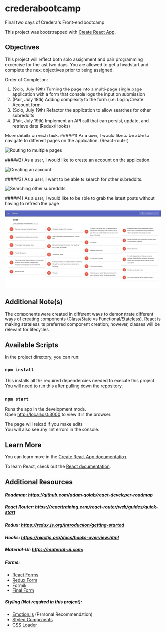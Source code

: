 # crederabootcamp
Final two days of Credera's Front-end bootcamp

This project was bootstrapped with [Create React App](https://github.com/facebook/create-react-app).

## Objectives
This project will reflect both solo assignment and pair programming excercise for the last two days. You are allowed to get a headstart and complete the next objectives prior to being assigned.

Order of Completion:
1) (Solo, July 18th) Turning the page into a multi-page single page application with a form that console logs the input on submission 
2) (Pair, July 18th) Adding complexity to the form (i.e. Login/Create Account form)
3) (Solo, July 19th) Refactor the application to allow searches for other subreddits
4) (Pair, July 19th) Implement an API call that can persist, update, and retrieve data (Redux/Hooks)

More details on each task:
#####1) As a user, I would like to be able to navigate to different pages on the application. (React-router)

![Routing to multiple pages](demo/react-router.gif)

#####2) As a user, I would like to create an account on the application.

![Creating an account](demo/form.gif)

#####3) As a user, I want to be able to search for other subreddits.

![Searching other subreddits](demo/search.gif)

#####4) As a user, I would like to be able to grab the latest posts without having to refresh the page

![Invalidating data to fetch new](demo/invalidate.gif)

## Additional Note(s)
The components were created in different ways to demonstrate different ways of creating components (Class/State vs Functional/Stateless). React is making stateless its preferred component creation; however, classes will be relevant for lifecycles

## Available Scripts

In the project directory, you can run:

### `npm install`

This installs all the required dependencies needed to execute this project. You will need to run this after pulling down the repository.

### `npm start`

Runs the app in the development mode.<br>
Open [http://localhost:3000](http://localhost:3000) to view it in the browser.

The page will reload if you make edits.<br>
You will also see any lint errors in the console.

## Learn More

You can learn more in the [Create React App documentation](https://facebook.github.io/create-react-app/docs/getting-started).

To learn React, check out the [React documentation](https://reactjs.org/).

## Additional Resources
##### Roadmap: https://github.com/adam-golab/react-developer-roadmap

##### React Router: https://reacttraining.com/react-router/web/guides/quick-start
##### Redux: https://redux.js.org/introduction/getting-started
##### Hooks: https://reactjs.org/docs/hooks-overview.html
##### Material-UI: https://material-ui.com/

##### Forms: 
- [React Forms](https://reactjs.org/docs/forms.html)
- [Redux Form](https://redux-form.com/7.0.3/)
- [Formik](https://github.com/jaredpalmer/formik)
- [Final Form](https://github.com/final-form/react-final-form)

##### Styling (Not required in this project):
- [Emotion.js](https://github.com/emotion-js/emotion) (Personal Recommendation)
- [Styled Components](https://www.styled-components.com/)
- [CSS Loader](https://github.com/webpack-contrib/css-loader)